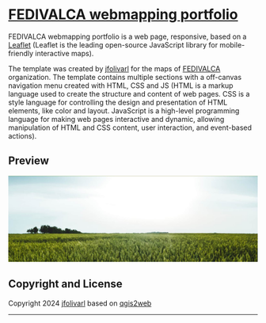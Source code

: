 # [FEDIVALCA webmapping portfolio](https://gis-juma.github.io/fedivalca-maps)

FEDIVALCA webmapping portfolio is a web page, responsive, based on a [Leaflet](http:leafletjs.com//) (Leaflet is the leading open-source JavaScript library for mobile-friendly interactive maps). 

The template was created by [jfolivarl](https://github.com/jfolivarl) for the maps of [FEDIVALCA](https://www.fedivalca.org/) organization. The template contains multiple sections with a off-canvas navigation menu created with HTML, CSS and JS (HTML is a markup language used to create the structure and content of web pages. CSS is a style language for controlling the design and presentation of HTML elements, like color and layout. JavaScript is a high-level programming language for making web pages interactive and dynamic, allowing manipulation of HTML and CSS content, user interaction, and event-based actions).

## Preview

[![Stylish Portfolio Preview](./img/readme.jpg)](https://gis-juma.github.io/fedivalca-maps)


## Copyright and License

Copyright 2024 [jfolivarl](https://github.com/jfolivarl) based on [qgis2web](https://leafletjs.com/plugins.html)

--------------------------------------------
